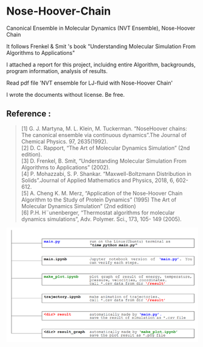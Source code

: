 # Nose-Hoover-Chain
Canonical Ensemble in Molecular Dynamics (NVT Ensemble), Nose-Hoover Chain   

It follows Frenkel & Smit 's book "Understanding Molecular Simulation From Algorithms to Applications"    

I attached a report for this project, incluidng entire Algorithm, backgrounds, program information, analysis of results.   

Read pdf file 'NVT ensemble for LJ-fluid with Nose-Hoover Chain'    

I wrote the documents without license. Be free.   


## Reference :
>[1] G. J. Martyna, M. L. Klein, M. Tuckerman. “NoseHoover chains: The canonical ensemble via continuous dynamics”.The Journal of Chemical Physics. 97,
2635(1992).   
>[2] D. C. Rapport, “The Art of Molecular Dynamics Simulation” (2nd edition).    
>[3] D. Frenkel, B. Smit, “Understanding Molecular Simulation From Algorithms to Applications” (2002).    
>[4] P. Mohazzabi, S. P. Shankar. “Maxwell-Boltzmann Distribution in Solids”.Journal of Applied Mathematics and
Physics, 2018, 6, 602-612.     
>[5] A. Cheng K. M. Merz, “Application of the Nose-Hoover Chain Algorithm to the Study of Protein Dynamics”
(1995) The Art of Molecular Dynamics Simulation” (2nd edition)   
>[6] P.H. H¨unenberger, “Thermostat algorithms for molecular dynamics simulations”, Adv. Polymer. Sci., 173, 105-
149 (2005).   

![ex_screenshot](./result_graph/structurde.png)
